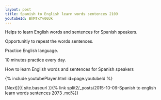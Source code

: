 ```yaml
---
layout: post
title: Spanish to English learn words sentences 2109 
youtubeId: BhMTxYv0GUk
---
```

 
 
Helps to learn English words and sentences for Spanish speakers.

Opportunitiy to repeat the words sentences. 

Practice English language. 
 
10 minutes practice every day. 
 
How to learn English words and sentences for Spanish speakers 
 
{% include youtubePlayer.html id=page.youtubeId %}
 
 
[Next]({{ site.baseurl }}{% link  split2/_posts/2015-10-06-Spanish to english learn words sentences 2073 .md%})
 
